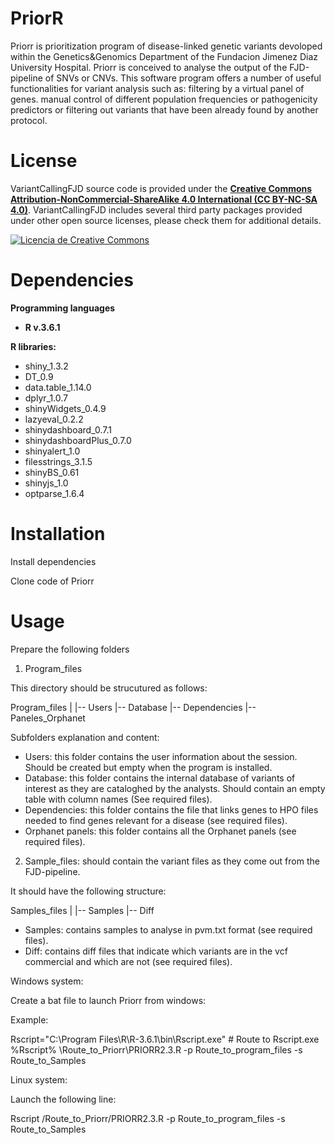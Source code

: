 # PriorR

Priorr is prioritization program of disease-linked genetic variants devoloped within the Genetics&Genomics Department of the Fundacion Jimenez Diaz University Hospital. Priorr is conceived to analyse the output of the FJD-pipeline of SNVs or CNVs. This software program offers a number of useful functionalities for variant analysis such as: filtering by a virtual panel of genes. manual control of different population frequencies or pathogenicity predictors or filtering out variants that have been already found by another protocol.  

# License

VariantCallingFJD source code is provided under the [**Creative Commons Attribution-NonCommercial-ShareAlike 4.0 International (CC BY-NC-SA 4.0)**](https://creativecommons.org/licenses/by-nc-sa/4.0/). VariantCallingFJD includes several third party packages provided under other open source licenses, please check them for additional details.

[![Licencia de Creative Commons](https://i.creativecommons.org/l/by-nc-sa/4.0/88x31.png)](http://creativecommons.org/licenses/by-nc-sa/4.0/)


# Dependencies

**Programming languages**

- **R v.3.6.1**

**R libraries:**

- shiny_1.3.2 
- DT_0.9
- data.table_1.14.0
- dplyr_1.0.7
- shinyWidgets_0.4.9
- lazyeval_0.2.2
- shinydashboard_0.7.1
- shinydashboardPlus_0.7.0
- shinyalert_1.0
- filesstrings_3.1.5
- shinyBS_0.61
- shinyjs_1.0
- optparse_1.6.4 


# Installation

Install dependencies

Clone code of Priorr

# Usage

Prepare the following folders

1. Program_files

This directory should be strucutured as follows:

Program_files
    |
    |-- Users
    |-- Database
    |-- Dependencies
    |-- Paneles_Orphanet

Subfolders explanation and content:

- Users: this folder contains the user information about the session. Should be created but empty when the program is installed.
- Database: this folder contains the internal database of variants of interest as they are cataloghed by the analysts. Should contain an empty table with column names (See required files). 
- Dependencies: this folder contains the file that links genes to HPO files needed to find genes relevant for a disease (see required files).
- Orphanet panels: this folder contains all the Orphanet panels (see required files). 


2. Sample_files: should contain the variant files as they come out from the FJD-pipeline.

It should have the following structure:

Samples_files
   |
   |-- Samples
   |-- Diff

- Samples: contains samples to analyse in pvm.txt format (see required files).
- Diff: contains diff files that indicate which variants are in the vcf commercial and which are not (see required files).


Windows system:

Create a bat file to launch Priorr from windows:

Example:

Rscript="C:\Program Files\R\R-3.6.1\bin\Rscript.exe" # Route to Rscript.exe
%Rscript% \Route_to_Priorr\PRIORR2.3.R -p Route_to_program_files -s Route_to_Samples

Linux system:

Launch the following line:

Rscript  /Route_to_Priorr/PRIORR2.3.R -p Route_to_program_files -s Route_to_Samples

